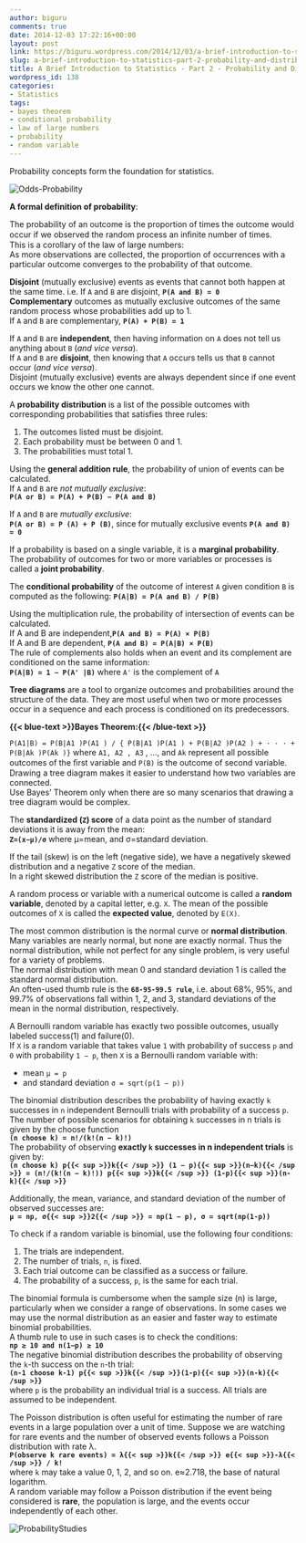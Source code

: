 ```yaml
---
author: biguru
comments: true
date: 2014-12-03 17:22:16+00:00
layout: post
link: https://biguru.wordpress.com/2014/12/03/a-brief-introduction-to-statistics-part-2-probability-and-distributions/
slug: a-brief-introduction-to-statistics-part-2-probability-and-distributions
title: A Brief Introduction to Statistics - Part 2 - Probability and Distributions
wordpress_id: 138
categories:
- Statistics
tags:
- bayes theorem
- conditional probability
- law of large numbers
- probability
- random variable
---
```


Probability concepts form the foundation for statistics.

![Odds-Probability](/post/odds1.png?w=300)

**A formal definition of probability**:  

The probability of an outcome is the proportion of times the outcome would
occur if we observed the random process an inﬁnite number of times.  
This is a corollary of the law of large numbers:  
As more observations are collected, the proportion of occurrences with a particular outcome converges to the probability of that outcome.

**Disjoint** (mutually exclusive) events as events that cannot both happen at the same time. i.e. If `A` and `B` are disjoint, **`P(A and B) = 0`**  
**Complementary** outcomes as mutually exclusive outcomes of the same random process whose probabilities add up to 1.  
If `A` and `B` are complementary, **`P(A) + P(B) = 1`**

If `A` and `B` are **independent**, then having information on `A` does not tell us anything about `B` (_and vice versa_).  
If `A` and `B` are **disjoint**, then knowing that `A` occurs tells us that `B` cannot occur (_and vice versa_).  
Disjoint (mutually exclusive) events are always dependent since if one event occurs we know the other one cannot.  

A **probability distribution** is a list of the possible outcomes with corresponding probabilities that satisfies three rules:

  1. The outcomes listed must be disjoint.
  2. Each probability must be between 0 and 1.
  3. The probabilities must total 1.


Using the **general addition rule**, the probability of union of events can be calculated.  
If `A` and `B` are _not mutually exclusive_:  
**`P(A or B) = P(A) + P(B) − P(A and B)`**  

If `A` and `B` are _mutually exclusive_:  
**`P(A or B) = P (A) + P (B)`**, since for mutually exclusive events **`P(A and B) = 0`**

If a probability is based on a single variable, it is a **marginal probability**.  
The probability of outcomes for two or more variables or processes is called a **joint probability**.  

The **conditional probability** of the outcome of interest `A` given condition `B` is
computed as the following:
**`P(A|B) = P(A and B) / P(B)`**  

Using the multiplication rule, the probability of intersection of events can be calculated.  
If A and B are independent,**`P(A and B) = P(A) × P(B)`**  
If A and B are dependent, **`P(A and B) = P(A|B) × P(B)`**  
The rule of complements also holds when an event and its complement are conditioned on the same information:  
**`P(A|B) = 1 − P(A' |B)`** where `A'` is the complement of `A`  

**Tree diagrams** are a tool to organize outcomes and probabilities around the structure of the data. They are most useful when two or more processes occur in a sequence and each process is conditioned on its predecessors.  

**{{< blue-text >}}Bayes Theorem:{{< /blue-text >}}**  

`P(A1|B) = P(B|A1 )P(A1 ) / { P(B|A1 )P(A1 ) + P(B|A2 )P(A2 ) + · · · + P(B|Ak )P(Ak )}` where `A1, A2 , A3` , ..., and `Ak` represent all possible outcomes of the ﬁrst variable and `P(B)` is the outcome of second variable.  
Drawing a tree diagram makes it easier to understand how two variables are connected.  
Use Bayes’ Theorem only when there are so many scenarios that drawing a tree diagram would be complex.

The **standardized (`Z`) score** of a data point as the number of standard deviations it is away from the mean:  
**`Z=(x−μ)/σ`** where μ=mean, and σ=standard deviation.  

If the tail (skew) is on the left (negative side), we have a negatively skewed distribution and a negative `Z` score of the median.  
In a right skewed distribution the `Z` score of the median is positive.

A random process or variable with a numerical outcome is called a **random variable**, denoted by a capital letter, e.g. `X`. The mean of the possible outcomes of `X` is called the **expected value**, denoted by `E(X)`.

The most common distribution is the normal curve or **normal distribution**.  
Many variables are nearly normal, but none are exactly normal. Thus the normal distribution, while not perfect for any single problem, is very useful for a variety of problems.  
The normal distribution with mean 0 and standard deviation 1 is called the standard normal distribution.  
An often-used thumb rule is the **`68-95-99.5 rule`**, i.e. about 68%, 95%, and 99.7% of
observations fall within 1, 2, and 3, standard deviations of the mean in the normal distribution, respectively.

A Bernoulli random variable has exactly two possible outcomes, usually labeled success(1) and failure(0).  
If `X` is a random variable that takes value `1` with probability of success `p` and `0` with probability `1 − p`, then `X` is a Bernoulli random variable with:

  * mean `µ = p`	
  * and standard deviation `σ = sqrt(p(1 − p))`

The binomial distribution describes the probability of having exactly `k`
successes in `n` independent Bernoulli trials with probability of a success `p`.  
The number of possible scenarios for obtaining `k` successes in n trials is given by the choose function  
**`(n choose k) = n!/(k!(n − k)!)`**  
The probability of observing **exactly `k` successes in n independent trials** is given by:  
**`(n choose k) p{{< sup >}}k{{< /sup >}} (1 − p){{< sup >}}(n−k){{< /sup >}} = (n!/(k!(n − k)!)) p{{< sup >}}k{{< /sup >}} (1-p){{< sup >}}(n-k){{< /sup >}}`**  

Additionally, the mean, variance, and standard deviation of the number of observed successes are:  
**`µ = np, σ{{< sup >}}2{{< /sup >}} = np(1 − p), σ = sqrt(np(1-p))`**  

To check if a random variable is binomial, use the following four conditions:  
	
  1. The trials are independent.
  2. The number of trials, `n`, is fixed.
  3. Each trial outcome can be classified as a success or failure.
  4. The probability of a success, `p`, is the same for each trial.  

The binomial formula is cumbersome when the sample size (n) is large, particularly when we consider a range of observations. In some cases we may use the normal distribution as an easier and faster way to estimate binomial probabilities.  
A thumb rule to use in such cases is to check the conditions:  
**`np ≥ 10 and n(1−p) ≥ 10`**  
The negative binomial distribution describes the probability of observing the `k`-th success on the `n`-th trial:  
**`(n-1 choose k-1) p{{< sup >}}k{{< /sup >}}(1-p){{< sup >}}(n-k){{< /sup >}}`**  
where `p` is the probability an individual trial is a success. All trials are assumed to be independent.  

The Poisson distribution is often useful for estimating the number of rare events in a large population over a unit of time. Suppose we are watching for rare events and the number of observed events follows a Poisson distribution with rate λ.  
**`P(observe k rare events) = λ{{< sup >}}k{{< /sup >}} e{{< sup >}}-λ{{< /sup >}} / k!`**  
where `k` may take a value 0, 1, 2, and so on. e≈2.718, the base of natural logarithm.  
A random variable may follow a Poisson distribution if the event being considered is **rare**, the population is large, and the events occur independently of each other.  

![ProbabilityStudies](/post/probability.jpg?w=300)
